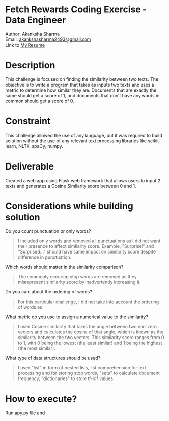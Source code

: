 # Fetch Rewards Coding Exercise - Data Engineer
Author: Akanksha Sharma <br/>
Email:  akankshasharma2493@gmail.com <br/>
Link to [My Resume](https://github.com/AkankshaSharma2493/Resume/blob/main/Resume_Akanksha.pdf)

# Description
This challenge is focused on finding the similarity between two texts. The objective is to write a program that takes as inputs two texts and uses a metric to determine how similar they are. Documents that are exactly the same should get a score of 1, and documents that don’t have any words in common should get a score of 0.

# Constraint
This challenge allowed the use of any language, but it was required to build solution without the use of any relevant text processing libraries like scikit-learn, NLTK, spaCy, numpy.

# Deliverable
Created a web app using Flask web framework that allows users to input 2 texts and generates a Cosine Similarity score between 0 and 1.

# Considerations while building solution
Do you count punctuation or only words?
> I included only words and removed all punctuations as I did not want their presence to affect similarity score. Example, "Surprise!" and "Surprised..." should have same impact on similarity score despite difference in punctuation. 

Which words should matter in the similarity comparison?
> The commonly occuring stop words are removed as they misrepresent similarity score by inadvertently increasing it. 

Do you care about the ordering of words?
> For this particular challenge, I did not take into account the ordering of words as  

What metric do you use to assign a numerical value to the similarity?
> I used Cosine similarity that takes the angle between two non-zero vectors and calculates the cosine of that angle, which is known as the similarity between the two vectors. This similarity score ranges from 0 to 1, with 0 being the lowest (the least similar) and 1 being the highest (the most similar).

What type of data structures should be used?
> I used "list" in form of nested lists, list comprehension for text processing and for storing stop words, "sets" to calculate document frequency, "dictionaries" to store tf-idf values.

# How to execute?
Run apy.py file and 



